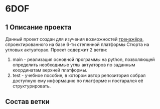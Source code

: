 # 6DOF

## 1 Описание проекта

Данный проект создан для изучения возможностей [тренажёра](https://auto-sys.su/products/ast/), спроектированного на базе 6-ти степенной платформы Стюрта на угловых актуаторах. Проект содержит 2 ветви:
1. main - реализация основной программы на python, позволяющей определить необходимые углы актуаторов по заданным координатам верхней платформы.
2. test - учебное пособие, в котором автор репозитория собрал доступную ему информацию по платформе и постарался её структурировать.

## Состав ветки